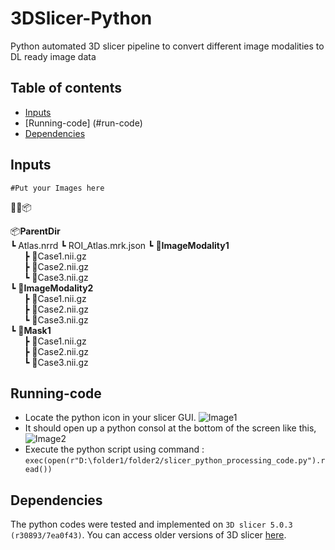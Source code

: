 # 3DSlicer-Python
Python automated 3D slicer pipeline to convert different image modalities to DL ready image data


## Table of contents

* [Inputs](#inputs)
* [Running-code] (#run-code)
* [Dependencies](#dependencies)

## Inputs
```#Put your Images here```  

📂📜📦 

📦**ParentDir**  
  ┗ Atlas.nrrd
  ┗ ROI_Atlas.mrk.json
  ┗ 📂**ImageModality1**  
&ensp; &ensp;    ┣ 📜Case1.nii.gz  
&ensp; &ensp;    ┣ 📜Case2.nii.gz   
&ensp; &ensp;    ┗ 📜Case3.nii.gz   
  ┗ 📂**ImageModality2**  
&ensp; &ensp;    ┣ 📜Case1.nii.gz  
&ensp; &ensp;    ┣ 📜Case2.nii.gz   
&ensp; &ensp;    ┗ 📜Case3.nii.gz   
  ┗ 📂**Mask1**  
&ensp; &ensp;    ┣ 📜Case1.nii.gz  
&ensp; &ensp;    ┣ 📜Case2.nii.gz   
&ensp; &ensp;    ┗ 📜Case3.nii.gz  
## Running-code
- Locate the python icon in your slicer GUI.
![Image1](Documentation/step1.png)
- It should open up a python consol at the bottom of the screen like this,
![Image2](Documentation/step2.png)
- Execute the python script using command : ``` exec(open(r"D:\folder1/folder2/slicer_python_processing_code.py").read()) ```

## Dependencies
The python codes were tested and implemented on ```3D slicer 5.0.3 (r30893/7ea0f43)```. You can access older versions of 3D slicer [here](https://slicer-packages.kitware.com/#collection/5f4474d0e1d8c75dfc70547e/folder/5f4474d0e1d8c75dfc705482).